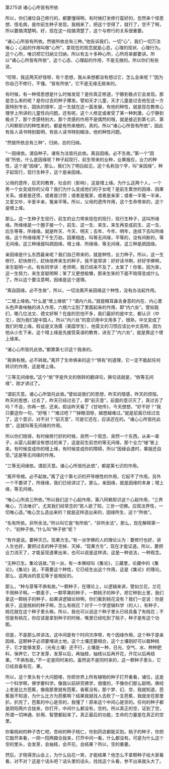 第275讲 诸心心所皆有所依

所以，你们诸位自己修行的，都要懂得啊，有时候打坐修行蛮好的，忽然来个怪思想、怪毛病，是你前生种子发现，我相来了，把这个空得了，就行了，空不了啊，所以要搞清楚啊。好，现在这一段搞清楚了，这个与修行的关系很重要。

“诸心心所皆有所依。然彼所依总有三种。”他告诉我们，一切“心”，我们一切万法唯心；心起的作用叫做“心所”，拿现在的观念就是心态，心理的现状、心理行为。这个心所，唯识把它归纳又归纳，所以有五十多种心所，心所将来都要讲。所以“诸心心所皆有所依”，这个心态、心理起的作用，不是无根的。所以你们有些说，

“哎呀，我这两天好怪呀，有个思想，我从来想都没有想过它，怎么会来呢？”因为你自己不修行，不懂。“皆有所依”，它不是无缘无故来的。

有时候，有一种怪思想是什么时候发现？是你真正修道，宁静到极点它会发现。那是怎么来的呢？是你过去的种子爆发。譬如天才儿童，天才儿童是过去他在这一方面特别专长，固执的很牢，这一生就在这一面发展，有他的种性，就是现在教育心理学上所讲的儿童性向问题。还有呢，这个人修定或者受了某一种刺激，心宁静到极点了，那个灵感特别大，那个灵感的作用不是偶然的哦，就是接近到第七识、第八阿赖耶识的种性来的，都是有所来根的，真的。所以“诸心心所皆有所依”，因此有些人读书特别聪明，有些人读书特别糊涂，他的种性问题。

“然彼所依总有三种”，归纳，总的归纳。

“一因缘依。谓自种子。诸有为法皆托此依。离自因缘。必不生故。”第一个“因缘”所依，什么是因缘呢？种子起现行，前生带来的业种，业果报应，业力的种性，这个是“因缘”。那么，我们为了明白起见，这个名称加个字，叫“亲因缘”，种子起现行，现行生种子，这个是亲因缘。

父母的遗传，后天的教育，社会的（影响），这是增上缘。为什么这两个人，一个男一个女变成你的父母？我们为什么变成他们的子女呢？是前生累世的因缘、因果关系。或者是还债，或者是讨债；或者是冤家，或者是亲家；或者一半冤一半亲，又爱又吵，半爱半亲，冤亲平等。所以，父母的遗传作用，这个生命带来的，这个是增上缘。

那么，这一生种子生现行，前生的业力带来现在的现行，现行生种子，这叫所缘缘。所缘缘是一个圈子接一个，前生、这一生、来生，来生再变成前生、这一生、后生等等，所缘缘。就是昨天、今天、明天；去年、今年、明年，连续下去叫所缘缘。这个所缘缘用了千生万劫，因果相连，叫等无间缘，平等的，没有间断的，等无间缘。这三种缘就叫疏因缘，增上缘、所缘缘、等无间缘，这三种是疏因缘。

亲因缘是什么东西最亲呢？我们自己带来的，就是种性，业力种子。所以，这一生修行，赶快修行，赶快培养来生的种子。我不是常讲：好好读书啊，好好学佛啊，来生聪明一点。有些同学讲：老师啊，我已经来不及了，太笨了！你笨，因为笨，这一生努力，来生变聪明啊；笨了又更想偷懒，那来生笨的下面不晓得变成什么了。所以这个要注意啊，因缘是这个道理。

“离自因缘。必不生故”，所以，一切法离开亲因缘这个种性，没有办法起作用。

“二增上缘依。”什么是“增上缘依”？“谓内六处。”就是眼耳鼻舌身意的内在、内心里头色声香味触的进入作用，六根六尘到了里面起来的作用，即“内六处”。譬如我们，哪几位法文、德文好啊？在座的恐怕不多，我们最好的是中文，都认识（中文），因为我们是中国人，所以“内六处”的意识用中文用多了，很熟，中文变成了我们的增上缘。假设是文浩儒（美国学生），他英文的习惯应该比中文高明，因为他从小生下来，这个增上缘是先接受英语的教育，进去了“内六处”，就是靠这个增上缘来。

“诸心心所皆托此依。”都靠第七识这个我来的。

“离俱有根。必不转故。”离开了生命俱来的这个“俱有”的道理，它一定不能起任何转识的作用，这是增上缘。

“三等无间缘依。”这个“依”字是外文的倒转的翻译句，换句话就是，“依等无间缘”，刚才讲过了。

“谓前灭意。诸心心所皆托此依。”譬如说我们的思想，昨天的情感，昨天的烦恼，昨天的思想，过去了，昨天已经过去了，即“前灭意”，前面的意识灭了，真过去了吗？不会，你再一想，还来。假设昨天看了《甘地传》，今天想想，“好不好？”我只要逗你一句，“好哦！”“难过吧？”“掉眼泪呀，越想越难过。”就是前面已经过去了，这个意识，对不对？“前灭意”，可是它还在，应该还在的。“诸心心所皆托此依”，这就叫等无间缘的作用。

所以你们晓得，有时候修行好的时候，突然一个观念、突然一个东西，从来一辈子，从婴儿起都没有想过的来了，这是前生前世的等无间缘，那个业力“嗵”冒上来。有时候变成你的增上缘，有时候变成你的障碍，所以“因缘会遇时，果报还自受。”这是等无间缘的作用。

“三等无间缘依。谓前灭意。诸心心所皆托此依”，都是第七识的作用。

“离开导根。必不起故。”离了这个第七识的开导根性的作用，它起不了作用。另外一个不要讲了，所缘缘，我们已经讲过了。那么，亲因缘，就是因缘的本身；增上缘，等无间缘。

“唯心心所具三所依。”所以我们这个心起作用，第八阿赖耶识这个心起作用，“三界唯心，万法唯识”。尤其我们经常念的“若人欲了知，三世一切佛。应观法界性，一切唯心造。”唯心怎么造出来的？就是这样造出来的，因缘所生，这个“所依”。

“名有所依。非所余法。”所以叫它是“有所依”，“非所余法”。那么，现在解释第一个，“初种子依。”什么叫“种子依”呢？

“有作是说。要种灭已。现果方生。”有一派学佛的人的理论认为：要修行也好，讲人生也好，要把过去的种子空掉、灭掉，“现果方生”，现在才能证道。所以，要把业力消灭了，才能呈现道果出来，也可以说是这样讲。这是一种说法，一种观念。

“无种已生。集论说故。”另一派，有一本佛经叫《集论》，三藏里，论藏中的《集论》。《集论》说，不需要这个种性，它已经生出这个作用，这是《集论》的理论。那么，这两派的意见等于是相反的。

那么，“种与芽等不俱有故。”一颗种子，在理论上，以逻辑来讲，譬如兰花，兰花不用种子啊。一颗麦子，一颗苹果的种子，一颗桃子的种子，把它种到土里，我们拿这一颗桃子的种子，如果讲逻辑论辩啊，你们看到桃花没有？我们一定说：你是疯子，这是桃树的种子啊，怎么有桃花？对于一个学逻辑科学（的人），有种子，桃花就在这个种子里头嘛。所以，我也可以说这个种子里头已经具备了有桃花；不但是有桃花，你应该是拿到种子的时候，嘴里已经吃到了桃子，种子是有这个功能。

但是，不是那么样讲法，这中间是有个时间次序呀，有个因缘作用，这个种子是亲因缘，这颗种子必须要埋进土地，这个土壤还要相合，这个土壤刚好可以栽种桃子，它才能够发芽，（光有土壤）还不行，土壤是一种，日光、空气、水、种种肥料，保养它，它才发芽，发芽以后，再抽枝，抽枝以后再开花，开花以后再结果。“不俱有故。”不一定是同时来的。虽然说不是同时来的，这一颗种子里头，它已经具备有花、果。

所以，这个里头有个大问题喽，你把世界上所有植物的种子打开看看，诸位，这是一个科学啊，佛学要科学。像我以前研究佛学，很傻的，不像你们那么聪明。佛经上老是比方芭蕉，像我那里就有芭蕉，香蕉没有。那个梦、幻、空，我就知道，芭蕉我不知道，为什么比方为芭蕉啊？结果我就找人去砍了一支芭蕉，我就坐在那里扒，扒完了，芭蕉的中心是空的，我懂了！原来这个中间心是空的。任何的种子都是阴阳两片合拢来，你打开，中间什么都没有，空的。所以真正的空，证到了空，所谓一切神通、妙用、智慧都起来了。真正最后的功能，生命的力量是在真正的空里。

你看桃树的种子杏仁吧，杏树的种子桃仁，你到药店都能买到。桃子的种子，你把它敲开来看，一阴一阳两瓣合拢来，打开中间一看，什么都没有。可是为什么这个空的里头，会发芽，会抽枝，会开花，会结果？所以，空的重要。

然后，才晓得灵山会上，为什么拈花一笑，才能结果？他怎么不拿颗种子给大家看看，对不对？这是个话头吧？话头里的话头，找找这个头看，参不出来就头大了。


